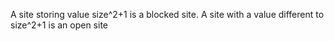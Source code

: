 A site storing value size^2+1 is a blocked site. A site with a value different to size^2+1 is an open site
